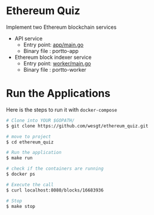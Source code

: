 # Ethereum Quiz
Implement two Ethereum blockchain services
- API service
  - Entry point: [app/main.go](https://github.com/wesgt/ethereum_quiz/blob/master/app/main.go)
  - Binary file : portto-app
- Ethereum block indexer service
  - Entry point: [worker/main.go](https://github.com/wesgt/ethereum_quiz/blob/master/worker/main.go)
  - Binary file : portto-worker

# Run the Applications
Here is the steps to run it with `docker-compose`

```bash
# Clone into YOUR $GOPATH/
$ git clone https://github.com/wesgt/ethereum_quiz.git

# move to project
$ cd ethereum_quiz

# Run the application
$ make run

# check if the containers are running
$ docker ps

# Execute the call
$ curl localhost:8080/blocks/16683936

# Stop
$ make stop
```
